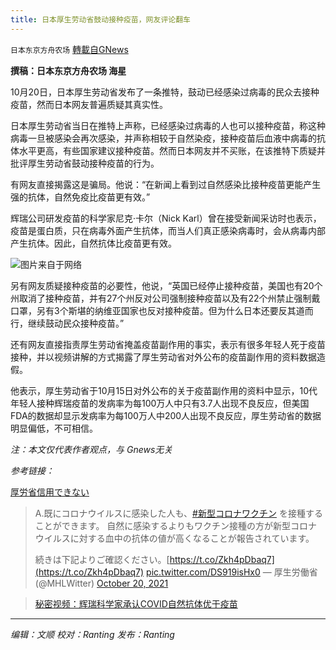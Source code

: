 ```yaml
---
title: 日本厚生劳动省鼓动接种疫苗，网友评论翻车
---
```

`日本东京方舟农场` [轉載自GNews](https://gnews.org/zh-hans/1609321/)

**撰稿：日本东京方舟农场 海星**

10月20日，日本厚生劳动省发布了一条推特，鼓动已经感染过病毒的民众去接种疫苗，然而日本网友普遍质疑其真实性。

日本厚生劳动省当日在推特上声称，已经感染过病毒的人也可以接种疫苗，称这种病毒一旦被感染会再次感染，并声称相较于自然染疫，接种疫苗后血液中病毒的抗体水平更高，有些国家建议接种疫苗。然而日本网友并不买账，在该推特下质疑并批评厚生劳动省鼓动接种疫苗的行为。

有网友直接揭露这是骗局。他说：“在新闻上看到过自然感染比接种疫苗更能产生强的抗体，自然免疫比疫苗更有效。”

辉瑞公司研发疫苗的科学家尼克·卡尔（Nick Karl）曾在接受新闻采访时也表示，疫苗是蛋白质，只在病毒外面产生抗体，而当人们真正感染病毒时，会从病毒内部产生抗体。因此，自然抗体比疫苗更有效。

![](https://assets.gnews.org/wp-content/uploads/2021/10/9985ef4ed78d34594d83afbc159ed642.jpg)图片来自于网络

另有网友质疑接种疫苗的必要性，他说，“英国已经停止接种疫苗，美国也有20个州取消了接种疫苗，并有27个州反对公司强制接种疫苗以及有22个州禁止强制戴口罩，另有3个斯堪的纳维亚国家也反对接种疫苗。但为什么日本还要反其道而行，继续鼓动民众接种疫苗。”

还有网友直接指责厚生劳动省掩盖疫苗副作用的事实，表示有很多年轻人死于疫苗接种，并以视频讲解的方式揭露了厚生劳动省对外公布的疫苗副作用的资料数据造假。

他表示，厚生劳动省于10月15日对外公布的关于疫苗副作用的资料中显示，10代年轻人接种辉瑞疫苗的发病率为每100万人中只有3.7人出现不良反应，但美国FDA的数据却显示发病率为每100万人中200人出现不良反应，厚生劳动省的数据明显偏低，不可相信。

*注：本文仅代表作者观点，与 Gnews无关*

*参考链接：*

[厚労省信用できない](https://www.nicovideo.jp/watch/sm39492389)



> A.既にコロナウイルスに感染した人も、[#新型コロナワクチン](https://twitter.com/hashtag/%E6%96%B0%E5%9E%8B%E3%82%B3%E3%83%AD%E3%83%8A%E3%83%AF%E3%82%AF%E3%83%81%E3%83%B3?src=hash&amp;ref_src=twsrc%5Etfw) を接種することができます。 自然に感染するよりもワクチン接種の方が新型コロナウイルスに対する血中の抗体の値が高くなることが報告されています。 
> 
> 続きは下記よりご確認ください。[https://t.co/Zkh4pDbaq7](https://t.co/Zkh4pDbaq7) [pic.twitter.com/DS919isHx0](https://t.co/DS919isHx0)
> — 厚生労働省 (@MHLWitter) [October 20, 2021](https://twitter.com/MHLWitter/status/1450658215654354945?ref_src=twsrc%5Etfw)





> [秘密视频：辉瑞科学家承认COVID自然抗体优于疫苗](https://gnews.org/zh-hans/1578873/)



* * *

*编辑：文顺 校对：Ranting 发布：Ranting*
